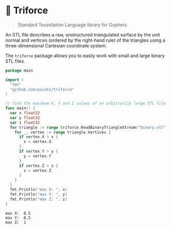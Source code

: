 # 🔺 Triforce
> Standard Tessellation Language library for Gophers

An STL file describes a raw, unstructured triangulated surface by the unit normal and vertices (ordered by the right-hand rule) of the triangles using a three-dimensional Cartesian coordinate system.

The `triforce` package allows you to easily work with small and large binary STL files.

```go
package main

import (
  "fmt"
  "github.com/picatz/triforce"
)

// find the maximum X, Y and Z values of an arbitrarily large STL file
func main() {
  var x float32
  var y float32
  var z float32
  for triangle := range triforce.ReadBinaryTriangleStream("binary.stl") {
    for _, vertex := range triangle.Vertices {
      if vertex.X > x {
        x = vertex.X
      }
      if vertex.Y > y {
        y = vertex.Y
      }
      if vertex.Z > z {
        z = vertex.Z
      }
    }
  }
  fmt.Println("max X: ", x)
  fmt.Println("max Y: ", y)
  fmt.Println("max Z: ", z)
}
```
```
max X:  0.5
max Y:  0.5
max Z:  1
```
